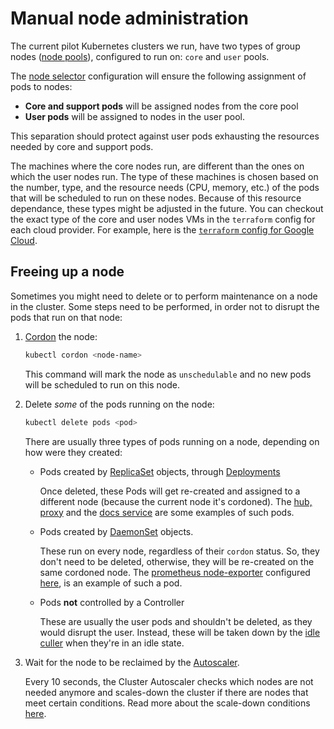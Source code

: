# Manual node administration

The current pilot Kubernetes clusters we run, have two types of group nodes ([node pools](https://cloud.google.com/kubernetes-engine/docs/concepts/node-pools)), configured to run on: `core` and `user` pools.

The [node selector](https://kubernetes.io/docs/concepts/scheduling-eviction/assign-pod-node/#nodeselector) configuration will ensure the following assignment of pods to nodes:

- **Core and support pods** will be assigned nodes from the core pool
- **User pods** will be assigned to nodes in the user pool.

This separation should protect against user pods exhausting the resources needed by core and support pods.

The machines where the core nodes run, are different than the ones on which the user nodes run.
The type of these machines is chosen based on the number, type, and the resource needs (CPU, memory, etc.) of the pods that will be scheduled to run on these nodes.
Because of this resource dependance, these types might be adjusted in the future.
You can checkout the exact type of the core and user nodes VMs in the `terraform` config for each cloud provider.
For example, here is the [`terraform` config for Google Cloud](https://github.com/2i2c-org/infrastructure/blob/master/terraform/gcp/variables.tf).

## Freeing up a node

Sometimes you might need to delete or to perform maintenance on a node in the cluster. Some steps need to be performed, in order not to disrupt the pods that run on that node:

1. [Cordon](https://kubernetes.io/docs/reference/generated/kubectl/kubectl-commands#cordon) the node:
    ```bash
    kubectl cordon <node-name>
    ```
    This command will mark the node as `unschedulable` and no new pods will be scheduled to run on this node.

2. Delete *some* of the pods running on the node:
    ```bash
    kubectl delete pods <pod>
    ```

    There are usually three types of pods running on a node, depending on how were they created:
    * Pods created by [ReplicaSet](https://kubernetes.io/docs/concepts/workloads/controllers/replicaset/) objects, through [Deployments](https://kubernetes.io/docs/concepts/workloads/controllers/deployment/)

        Once deleted, these Pods will get re-created and assigned to a different node (because the current node it's cordoned).
        The [hub, proxy](https://github.com/2i2c-org/infrastructure/blob/master/helm-charts/basehub/Chart.yaml) and the [docs service](https://github.com/2i2c-org/infrastructure/blob/master/helm-charts/basehub/templates/docs-service-deployment.yaml) are some examples of such pods.
    * Pods created by [DaemonSet](https://kubernetes.io/docs/concepts/workloads/controllers/daemonset/) objects.

        These run on every node, regardless of their `cordon` status. So, they don't need to be deleted, otherwise, they will be re-created on the same cordoned node.
        The [prometheus node-exporter](https://github.com/prometheus-community/helm-charts/blob/main/charts/prometheus-node-exporter/templates/daemonset.yaml) configured [here](https://github.com/2i2c-org/infrastructure/blob/master/support/values.yaml#L12), is an example of such a pod.
    * Pods **not** controlled by a Controller

        These are usually the user pods and shouldn't be deleted, as they would disrupt the user. Instead, these will be taken down by the [idle culler](https://github.com/jupyterhub/jupyterhub-idle-culler) when they're in an idle state.

3. Wait for the node to be reclaimed by the [Autoscaler](https://github.com/kubernetes/autoscaler/blob/master/cluster-autoscaler).

   Every 10 seconds, the Cluster Autoscaler checks which nodes are not needed anymore and scales-down the cluster if there are nodes that meet certain conditions. Read more about the scale-down conditions [here](https://github.com/kubernetes/autoscaler/blob/master/cluster-autoscaler/FAQ.md#how-does-scale-down-work).
